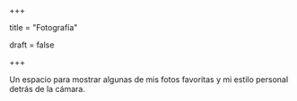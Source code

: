 +++

title = "Fotografía"

draft = false

+++



Un espacio para mostrar algunas de mis fotos favoritas y mi estilo personal detrás de la cámara.



